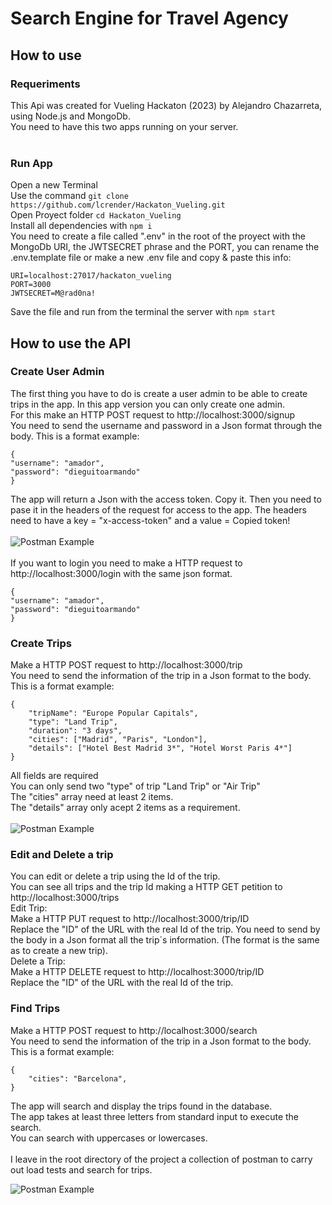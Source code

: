 # Search Engine for Travel Agency
## How to use
### Requeriments
This Api was created for Vueling Hackaton (2023) by Alejandro Chazarreta, using Node.js and MongoDb.<br>
You need to have this two apps running on your server.<br><br>
### Run App
Open a new Terminal<br>
Use the command `git clone https://github.com/lcrender/Hackaton_Vueling.git`<br>
Open Proyect folder `cd Hackaton_Vueling`<br>
Install all dependencies with `npm i`<br>
You need to create a file called ".env" in the root of the proyect with the MongoDb URI, the JWTSECRET phrase and the PORT, you can rename the .env.template file or make a new .env file and copy & paste this info: <br>
```
URI=localhost:27017/hackaton_vueling
PORT=3000
JWTSECRET=M@rad0na!
```

Save the file and run from the terminal the server with `npm start`<br>

## How to use the API
### Create User Admin
The first thing you have to do is create a user admin to be able to create trips in the app. In this app version you can only create one admin.<br>
For this make an HTTP POST request to http://localhost:3000/signup <br>
You need to send the username and password in a Json format through the body.
This is a format example:
```
{
"username": "amador",
"password": "dieguitoarmando"
}
````
The app will return a Json with the access token. Copy it.
Then you need to pase it in the headers of the request for access to the app. The headers need to have a key = "x-access-token" and a value = Copied token!<br><br>
![Postman Example](https://github.com/lcrender/Hackaton_Vueling/blob/chaza/img/x-access-token.png)
<br><br>
If you want to login you need to make a HTTP request to http://localhost:3000/login  with the same json format.<br>
```
{
"username": "amador",
"password": "dieguitoarmando"
}
````

### Create Trips
Make a HTTP POST request to http://localhost:3000/trip <br>
You need to send the information of the trip in a Json format to the body.
This is a format example:
```
{
    "tripName": "Europe Popular Capitals",
    "type": "Land Trip",
    "duration": "3 days",
    "cities": ["Madrid", "Paris", "London"],
    "details": ["Hotel Best Madrid 3*", "Hotel Worst Paris 4*"]
}
```
All fields are required<br>
You can only send two "type" of trip "Land Trip" or "Air Trip"<br>
The "cities" array need at least 2 items.<br>
The  "details" array only acept 2 items as a requirement.<br><br>
![Postman Example](https://github.com/lcrender/Hackaton_Vueling/blob/chaza/img/postman.png)
<br>
### Edit and Delete a trip
You can edit or delete a trip using the Id of the trip.<br>
You can see all trips and the trip Id making a HTTP GET petition to http://localhost:3000/trips <br>
Edit Trip:<br>
Make a HTTP PUT request to http://localhost:3000/trip/ID <br>
Replace the "ID" of the URL with the real Id of the trip.
You need to send by the body in a Json format all the trip´s information. (The format is the same as to create a new trip).<br>
Delete a Trip:<br>
Make a HTTP DELETE request to http://localhost:3000/trip/ID <br>
Replace the "ID" of the URL with the real Id of the trip.

### Find Trips
Make a HTTP POST request to http://localhost:3000/search <br>
You need to send the information of the trip in a Json format to the body.
This is a format example:
```
{
    "cities": "Barcelona",
}
```
The app will search and display the trips found in the database.<br>
The app takes at least three letters from standard input to execute the search.<br>
You can search with uppercases or lowercases.<br><br>
I leave in the root directory of the project a collection of postman to carry out load tests and search for trips.<br>


![Postman Example](https://github.com/lcrender/Hackaton_Vueling/blob/chaza/img/cloud.jpg)